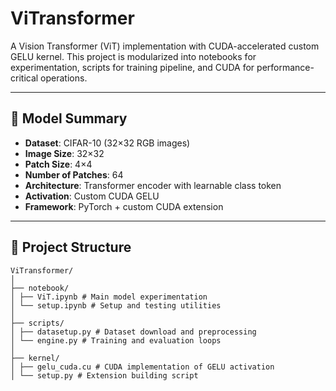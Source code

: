 # ViTransformer

A Vision Transformer (ViT) implementation with CUDA-accelerated custom GELU kernel. This project is modularized into notebooks for experimentation, scripts for training pipeline, and CUDA for performance-critical operations.

---

## 🧠 Model Summary

- **Dataset**: CIFAR-10 (32×32 RGB images)
- **Image Size**: 32×32
- **Patch Size**: 4×4
- **Number of Patches**: 64
- **Architecture**: Transformer encoder with learnable class token
- **Activation**: Custom CUDA GELU
- **Framework**: PyTorch + custom CUDA extension
  
---

## 📁 Project Structure
```
ViTransformer/
│
├── notebook/
│ ├── ViT.ipynb # Main model experimentation
│ └── setup.ipynb # Setup and testing utilities
│
├── scripts/
│ ├── datasetup.py # Dataset download and preprocessing
│ └── engine.py # Training and evaluation loops
│
├── kernel/
│ ├── gelu_cuda.cu # CUDA implementation of GELU activation
│ └── setup.py # Extension building script
```
